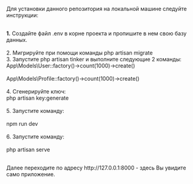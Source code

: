 <p>Для установки данного репозитория на локальной машине следуйте инструкции:</p><br/>
<b>1.</b> Создайте файл .env в корне проекта и пропишите в нем свою базу данных.<br/><br/>
<bold>2.</bold> Мигрируйте при помощи команды <bold>php artisan migrate</bold><br/>
<bold>3.</bold> Запустите <bold>php artisan tinker</bold> и выполните следующие 2 команды: <br/>
<bold>App\Models\User::factory()->count(1000)->create()</bold><br/><br/>
<bold>App\Models\Profile::factory()->count(1000)->create()</bold><br/><br/>
<bold>4.</bold> Сгенерируйте ключ:<br/>
<bold>php artisan key:generate</bold><br/><br/>
<bold>5.</bold> Запустите команду:<br/><br/>
<bold>npm run dev</bold><br/><br/>
<bold>6.</bold> Запустите команду:<br/><br/>
<bold>php artisan serve</bold><br/><br/>
<p>Далее переходите по адресу http://127.0.0.1:8000 - здесь Вы увидите само приложение.</p>
